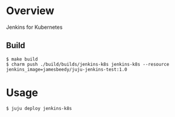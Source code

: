 # Overview

Jenkins for Kubernetes


## Build

    $ make build
    $ charm push ./build/builds/jenkins-k8s jenkins-k8s --resource jenkins_image=jamesbeedy/juju-jenkins-test:1.0

# Usage

    $ juju deploy jenkins-k8s

